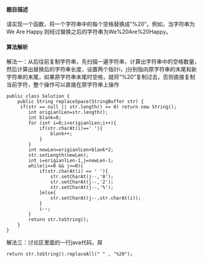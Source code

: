 #### 题目描述
请实现一个函数，将一个字符串中的每个空格替换成“%20”。例如，当字符串为We Are Happy.则经过替换之后的字符串为We%20Are%20Happy。
#### 算法解析
解法一：从后往前复制字符串，先扫描一遍字符串，计算出字符串中的空格数量，然后计算出替换后的字符串长度，设置两个指针i，j分别指向原字符串的末尾和新字符串的末尾，如果原字符串末尾时空格，就将"%20"复制过去，否则直接复制当前字符，整个操作可以直接在原字符串上操作
```
public class Solution {
    public String replaceSpace(StringBuffer str) {
     if(str == null || str.length() == 0) return new String();
        int origianlLen=str.length();
        int blank=0;
        for (int i=0;i<origianlLen;i++){
            if(str.charAt(i)==' '){
                blank++;
            }
        }
        int newLen=origianlLen+blank*2;
        str.setLength(newLen);
        int i=origianlLen-1,j=newLen-1;
        while(i>=0 && j>=0){
            if(str.charAt(i) == ' '){
                str.setCharAt(j--,'0');
                str.setCharAt(j--,'2');
                str.setCharAt(j--,'%');
            }else{
                str.setCharAt(j--,str.charAt(i));
            }
            i--;
        }
        return str.toString();
    }
}
```
解法三：讨论区里面的一行java代码，屌
```
return str.toString().replaceAll(" " , "%20");
```
